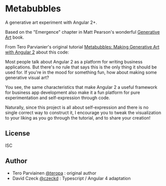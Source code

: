 Metabubbles
=========

A generative art experiment with Angular 2+.

Based on the "Emergence" chapter in Matt Pearson's wonderful [Generative Art](http://zenbullets.com/book.php) book.

From Tero Parvianier's original tutorial [Metabubbles: Making Generative Art with Angular 
2](https://teropa.info/blog/2016/02/28/metabubbles-generative-art-with-angular-2.html) about this code:

Most people talk about Angular 2 as a platform for writing business applications. But there's no rule that says this is the only thing it should be used for. If you're in 
the mood for something fun, how about making some generative visual art?

You see, the same characteristics that make Angular 2 a useful framework for business app development also make it a fun platform for pure experimentation and 
self-expression through code.

Naturally, since this project is all about self-expression and there is no single correct way to construct it, I encourage you to tweak the visualization to your liking as 
you go through the tutorial, and to share your creation!

## License

ISC

## Author
- Tero Parviainen [@teropa](https://github.com/teropa) : original author
- David Czeck [@czeckd](https://github/czeckd) : Typescript / Angular 4 adaptation



